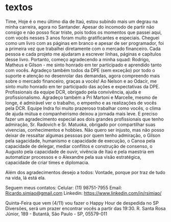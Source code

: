 # textos

Time,
Hoje é o meu último dia de Itaú, estou subindo mais um degrau na minha carreira, agora no Santander. Apesar do incomodo de partir não consigo e não posso ficar triste, pois todos os momentos que passei aqui, com vocês nesses 3 anos foram muito gratificantes e especiais.
Cheguei como um livro com as páginas em branco e apesar de ser programador, foi a primeira vez que trabalhei diretamente com o mercado financeiro. Cada pessoa e cada projeto me ajudaram a escrever linhas, páginas e capítulos desse livro. Portanto, começo agradecendo a minha squad: Rodrigo, Matheus e Gilson - me sinto honrado em ter participado e aprendido tanto com vocês. Agradeço também todos da DPE (sem exceção) por todo o suporte e atenção no desenrolar das demandas, agora compreendo mais sobre o mercado financeiro, graças a vocês! Ao Nelson e ao Odacir, me sinto muito honrado em ter participado das ações e expectativas da DPE.
Profissionais da equipe DCR, obrigado pela convivência, ajuda e profissionalismo. Agradeço também a Pri Martoni e Marcelle, mesmo de longe, é admirável ver o trabalho, o empenho e as realizações de vocês pela DCR. 
Equipe Indra foi muito prazeroso trabalhar como vocês, o clima de ajuda mútua e companheirismo deixou a jornada mais leve. E preciso fazer um agradecimento especial aos dois grandes profissionais que tenho admiração, Sr. Radovich e Sr. Matuoka, obrigado por compartilhar suas vivencias, conhecimentos e hobbies. 
Não quero ser injusto, mas não posso deixar de ressaltar algumas pessoas por quem tenho admiração, o Gilson pela sagacidade, humanismo e capacidade de execução, o Canoa pela capacidade de delegar, mediar conflitos e construção de consenso, o Augusto pela capacidade de ouvir, vivência de Itaú e pela maestria em automatizar processos e o Alexandre pela sua visão estratégica, capacidade de criar times e diplomacia.

Além dos agradecimentos desejo a todos: 
Vontade, porque por traz de tudo na vida, lá está ela. 

Seguem meus contatos:
Celular: (11) 98751-7955
Email: Ricardo.simiao@gmail.com
Linkedin: https://www.linkedin.com/in/rsimiao/

Quinta-Feira que vem (4/11) vou fazer o Happy Hour de despedida no SP Diversões, será um prazer encontrar vocês a partir das 19:30.
R. Santa Rosa Júnior, 189 - Butantã, São Paulo - SP, 05579-011
